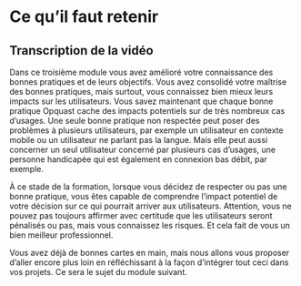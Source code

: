 # Ce qu’il faut retenir

## Transcription de la vidéo

Dans ce troisième module vous avez amélioré votre connaissance des bonnes pratiques et de leurs objectifs. Vous avez consolidé votre maîtrise des bonnes pratiques, mais surtout, vous connaissez bien mieux leurs impacts sur les utilisateurs.
Vous savez maintenant que chaque bonne pratique Opquast cache des impacts potentiels sur de très nombreux cas d’usages. Une seule bonne pratique non respectée peut poser des problèmes à plusieurs utilisateurs, par exemple un utilisateur en contexte mobile ou un utilisateur ne parlant pas la langue. Mais elle peut aussi concerner un seul utilisateur concerné par plusieurs cas d’usages, une personne handicapée qui est également en connexion bas débit, par exemple.

À ce stade de la formation, lorsque vous décidez de respecter ou pas une bonne pratique, vous êtes capable de comprendre l’impact potentiel de votre décision sur ce qui pourrait arriver aux utilisateurs. Attention, vous ne pouvez pas toujours affirmer avec certitude que les utilisateurs seront pénalisés ou pas, mais vous connaissez les risques. Et cela fait de vous un bien meilleur professionnel.

Vous avez déjà de bonnes cartes en main, mais nous allons vous proposer d’aller encore plus loin en réfléchissant à la façon d’intégrer tout ceci dans vos projets. Ce sera le sujet du module suivant.